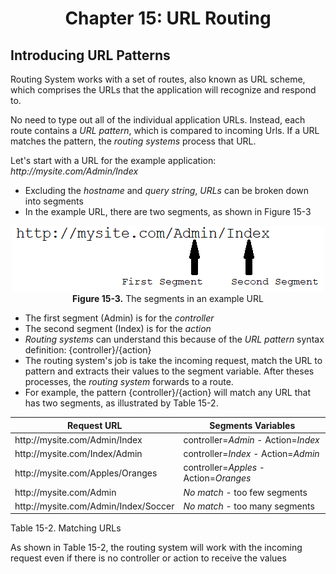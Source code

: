 <h1 align="center">
    Chapter 15: URL Routing
</h1>

## Introducing URL Patterns
Routing System works with a set of routes, also known as URL scheme, which comprises the URLs that the application will recognize and respond to.

No need to type out all of the individual application URLs. Instead, each route contains a *URL pattern*, which is compared to incoming Urls. If a URL matches the pattern, the *routing systems* process that URL. 

Let's start with a URL for the example application: *http<nolink>://mysite.com/Admin/Index*
* Excluding the *hostname* and *query string*, *URLs* can be broken down into segments
* In the example URL, there are two segments, as shown in Figure 15-3
<p align="center">
    <img src="ch15-Pictures/Figure 15-3.png" /><br />
    <b>Figure 15-3.</b> The segments in an example URL
</p>  

* The first segment (Admin) is for the *controller*
* The second segment (Index) is for the *action*
* *Routing systems* can understand this because of the *URL pattern* syntax definition: {controller}/{action}  
* The routing system's job is take the incoming request, match the URL to pattern and extracts their values to the segment variable. After theses processes, the *routing system* forwards to a route.
* For example, the pattern {controller}/{action} will match any URL that has two segments, as illustrated by Table 15-2.  

|Request URL|Segments Variables|
|---------|--------|
|http<noLink>://mysite.com/Admin/Index | controller=*Admin* - Action=*Index*|
|http<noLink>://mysite.com/Index/Admin | controller=*Index* - Action=*Admin*|
|http<noLink>://mysite.com/Apples/Oranges | controller=*Apples* - Action=*Oranges*|
|http<noLink>://mysite.com/Admin | *No match* - too few segments|
|http<noLink>://mysite.com/Admin/Index/Soccer | *No match* - too many segments|

Table 15-2. Matching URLs

As shown in Table 15-2, the routing system will work with the incoming request even if there is no controller or action to receive the values


<!--
# Chapter 15: URL Routing
    ## Introducing URL Patterns
       
> SUMMARRY AND UPDATE ==========================

> CONTENTS =====================================
# Chapter 15: URL Routing
## Introducing URL Patterns 

> GITHUB =====================================
https://github.com/deyran/asp-dot-net-training/blob/main/pro-asp-net-mvc/chapter-15/bb-introducing-url-patterns.md

> # ==========================================
#DotNet #csharp #csharpdotnet #dotnetcore #csharpdeveloper #dotnetdevelopers #aspnetcore #ASPNET #aspdotnet #IT #developer #TI #tecnologia #DevOps #desenvolvedor #programador #software #homeoffice #dev #tecnologiadainformacao #devs #code #programacao #programação #tecnologiadainformação #sistemasdeinformação #engenhariadesoftware #GitHub #ASPNETMVC #ASPNET #MVC #core #MVC #route #urlroute #urlroting #urlpatterns #RoutingSystem
-->